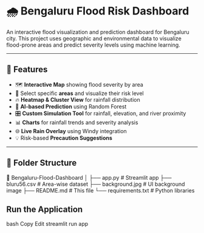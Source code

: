 # 🌧️ Bengaluru Flood Risk Dashboard

An interactive flood visualization and prediction dashboard for Bengaluru city. This project uses geographic and environmental data to visualize flood-prone areas and predict severity levels using machine learning.

---

## 🚀 Features

- 🗺️ **Interactive Map** showing flood severity by area
- 📍 Select specific **areas** and visualize their risk level
- 🔥 **Heatmap & Cluster View** for rainfall distribution
- 🧠 **AI-based Prediction** using Random Forest
- 🎛️ **Custom Simulation Tool** for rainfall, elevation, and river proximity
- 📊 **Charts** for rainfall trends and severity analysis
- 🌐 **Live Rain Overlay** using Windy integration
- 💡 Risk-based **Precaution Suggestions**

---

## 📂 Folder Structure

📁 Bengaluru-Flood-Dashboard
│
├── app.py # Streamlit app
├── bluru56.csv # Area-wise dataset
├── background.jpg # UI background image
├── README.md # This file
└── requirements.txt # Python libraries


## Run the Application
bash
Copy
Edit
streamlit run app
